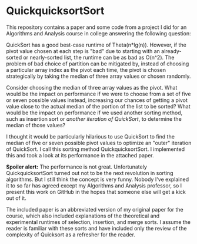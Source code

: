 # QuickquicksortSort

This repository contains a paper and some code from a project I 
did for an Algorithms and Analysis course in college answering the
following question:

QuickSort has a good best-case runtime of Theta(n\*lg(n)). However,
if the pivot value chosen at each step is "bad" due to starting
with an already-sorted or nearly-sorted list, the runtime can be 
as bad as O(n^2). The problem of bad choice of partition can be
mitigated by, instead of choosing a particular array index as the 
pivot each time, the pivot is chosen strategically by taking the median
of three array values or chosen randomly. 

Consider choosing the median of three array values as the pivot.
What would be the impact on performance if we were to choose from
a set of five or seven possible values instead, increasing our chances
of getting a pivot value close to the actual median of the portion
of the list to be sorted? What would be the impact on performance
if we used another sorting method, such as insertion sort or 
*another iteration of QuickSort*, to determine the median of those values?

I thought it would be particularly hilarious to use QuickSort to find
the median of five or seven possible pivot values to optimize
an "outer" iteration of QuickSort. I call this sorting method QuickquicksortSort.
I implemented this and took a look at its performance in the attached paper. 

**Spoiler alert:** The performance is not great. Unfortunately
QuickquicksortSort turned out not to be the next revolution in sorting
algorithms. But I still think the concept
is very funny. Nobody I've explained it to so far  has agreed
except my Algorithms and Analysis professor, so I present this work on
GitHub in the hopes that someone else will get a kick out of it.

The included paper is an abbreviated version of my original paper for the course,
which also included explanations of the theoretical and experimental runtimes
of selection, insertion, and merge sorts. I assume the reader is familiar with 
these sorts and have included only the review of the complexity of Quicksort as 
a refresher for the reader.